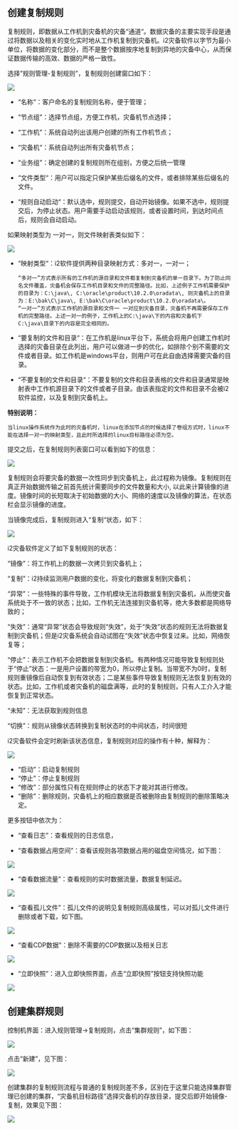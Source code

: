 ## 创建复制规则

复制规则，即数据从工作机到灾备机的灾备“通道“。数据灾备的主要实现手段是通过将数据以及相关的变化实时地从工作机复制到灾备机。i2灾备软件以字节为最小单位，将数据的变化部分，而不是整个数据按序地复制到异地的灾备中心，从而保证数据传输的高效、数据的严格一致性。

选择”规则管理-复制规则”，复制规则创建窗口如下：

![](/assets/业务组.png)

* “名称“：客户命名的复制规则名称，便于管理；

* “节点组”：选择节点组，方便工作机，灾备机节点选择；

* “工作机”：系统自动列出该用户创建的所有工作机节点；

* “灾备机“：系统自动列出所有灾备机节点；

* “业务组”：确定创建的复制规则所在组别，方便之后统一管理

* “文件类型“：用户可以指定只保护某些后缀名的文件，或者排除某些后缀名的文件。

* “规则自动启动“：默认选中，规则提交，自动开始镜像。如果不选中，规则提交后，为停止状态。用户需要手动启动该规则，或者设置时间，到达时间点后，规则会自动启动。

如果映射类型为 一对一，则文件映射表类似如下：

![](/assets/V7.020627.png)

* “映射类型“：i2软件提供两种目录映射方式：多对一，一对一； 
  ```
  “多对一”方式表示所有的工作机的源目录和文件都复制到灾备机的单一目录下。为了防止同名文件覆盖，灾备机会保存工作机目录和文件的完整路径。比如，上述例子工作机需要保护的目录为：C:\java\, C:\oracle\product\10.2.0\oradata\, 则灾备机上的目录为：E:\bak\C\java\, E:\bak\C\oracle\product\10.2.0\oradata\。
  “一对一”方式表示工作机的源目录和文件一 一对应到灾备目录，灾备机不再需要保存工作机的完整路径。上述一对一的例子，工作机上的C:\java\下的内容和灾备机下C:\java\目录下的内容是完全相同的。
  ```
* “要复制的文件和目录“：在工作机是linux平台下，系统会将用户创建工作机时选择的灾备目录在此列出，用户可以做进一步的优化，如排除个别不需要的文件或者目录。如工作机是windows平台，则用户可在此自由选择需要灾备的目录。

* “不要复制的文件和目录“：不要复制的文件和目录表格的文件和目录通常是映射表中工作机源目录下的文件或者子目录。由该表指定的文件和目录不会被i2软件监控，以及复制到灾备机上。

**特别说明：**

```
当linux操作系统作为此时的灾备机时，linux在添加节点的时候选择了卷组方式时，linux不能在选择一对一的映射类型，且此时所选择的linux目标路径必须为空。
```

提交之后，在复制规则列表窗口可以看到如下的信息：

![](/assets/V7.1.2019011016.png)

复制规则会将要灾备的数据一次性同步到灾备机上，此过程称为镜像。复制规则在真正开始数据传输之前首先统计需要同步的文件数量和大小, 以此来计算镜像的进度。镜像时间的长短取决于初始数据的大小、网络的速度以及镜像的算法，在状态栏会显示镜像的进度。

当镜像完成后，复制规则进入“复制“状态，如下：

![](/assets/V7.1.2019011015.png)

i2灾备软件定义了如下复制规则的状态：

“镜像”：将工作机上的数据一次拷贝到灾备机上；

“复制”：i2持续监测用户数据的变化，将变化的数据复制到灾备机；

“异常”：一些特殊的事件导致，工作机模块无法将数据复制到灾备机，从而使灾备系统处于不一致的状态；比如，工作机无法连接到灾备机等，绝大多数都是网络导致的；

“失效”：通常“异常”状态会导致规则“失效”，处于“失效”状态的规则无法将数据复制到灾备机；但是i2灾备系统会自动试图在“失效”状态中恢复过来。比如，网络恢复等；

“停止”：表示工作机不会把数据复制到灾备机。有两种情况可能导致复制规则处于“停止”状态：一是用户设置的带宽为0，所以停止复制。当带宽不为0时，复制规则重镜像后自动恢复到有效状态；二是某些事件导致复制规则无法恢复到有效的状态。比如，工作机或者灾备机的磁盘满等，此时的复制规则，只有人工介入才能恢复到正常状态。

“未知”：无法获取到规则信息

“切换”：规则从镜像状态转换到复制状态时的中间状态，时间很短

i2灾备软件会定时刷新该状态信息，复制规则对应的操作有十种，解释为：

![](/assets/V7.201811151510.png)

* “启动”：启动复制规则
* “停止”：停止复制规则
* “修改”：部分属性只有在规则停止的状态下才能对其进行修改。
* “删除”：删除规则，灾备机上的相应数据是否被删除由复制规则的删除策略决定。

更多按钮中依次为：

* “查看日志”：查看规则的日志信息，

* “查看数据占用空间”：查看该规则各项数据占用的磁盘空间情况，如下图：

![](/assets/V7.018042607.png)

* “查看数据流量”：查看规则的实时数据流量，数据复制延迟。

![](/assets/V7.1.2019011017.png)

* “查看孤儿文件”：孤儿文件的说明见复制规则高级属性，可以对孤儿文件进行删除或者下载，如下图。

![](/assets/V7.1.2019011018.png)

* “查看CDP数据”：删除不需要的CDP数据以及相关日志

![](/assets/V7.1.2019011019.png)

* “立即快照”：进入立即快照界面，点击“立即快照”按钮支持快照功能

![](/assets/V7.201811151512.png)

## 创建集群规则

控制机界面：进入规则管理-&gt;复制规则，点击“集群规则”，如下图：

![](/assets/V7.201811151515.png)

点击“新建”，见下图：

![](/assets/V7.1.2019011408.png)

创建集群的复制规则流程与普通的复制规则差不多，区别在于这里只能选择集群管理已创建的集群，“灾备机目标路径”选择灾备机的存放目录，提交后即开始镜像-复制，效果见下图：

![](/assets/V7.1.2019011409.png)

